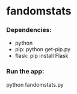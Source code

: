 fandomstats
===========

### Dependencies:
* python
* pip: python get-pip.py
* flask: pip install Flask

### Run the app:
python fandomstats.py
